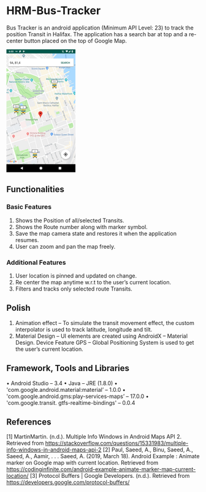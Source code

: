 # HRM-Bus-Tracker
Bus Tracker is an android application (Minimum API Level: 23) to track the position Transit in Halifax. The application has a search bar at top and a re-center button placed on the top of Google Map.

 <img src="app.png" width="180" height="320" alt="app preview">

## Functionalities
### Basic Features
1.	Shows the Position of all/selected Transits.
2.	Shows the Route number along with marker symbol.
3.	Save the map camera state and restores it when the application resumes.
4.	User can zoom and pan the map freely.

### Additional Features
1.	User location is pinned and updated on change.
2.	Re center the map anytime w.r.t to the user’s current location.
3.	Filters and tracks only selected route Transits.

## Polish
1.	Animation effect – To simulate the transit movement effect, the custom interpolator is used to track latitude, longitude and tilt.
2.	Material Design – UI elements are created using AndroidX – Material Design.
Device Feature
GPS – Global Positioning System is used to get the user’s current location.

## Framework, Tools and Libraries
•	Android Studio – 3.4
•	Java – JRE (1.8.0)
•	'com.google.android.material:material’ – 1.0.0
•	'com.google.android.gms:play-services-maps’ – 17.0.0
•	'com.google.transit. gtfs-realtime-bindings' – 0.0.4

## References
[1] MartinMartin. (n.d.). Multiple Info Windows in Android Maps API 2. Retrieved from https://stackoverflow.com/questions/15331983/multiple-info-windows-in-android-maps-api-2
[2] Paul, Saeed, A., Binu, Saeed, A., Saeed, A., Aamir, . . . Saeed, A. (2019, March 18). Android Example : Animate marker on Google map with current location. Retrieved from https://codinginfinite.com/android-example-animate-marker-map-current-location/
[3] Protocol Buffers  |  Google Developers. (n.d.). Retrieved from https://developers.google.com/protocol-buffers/

 
